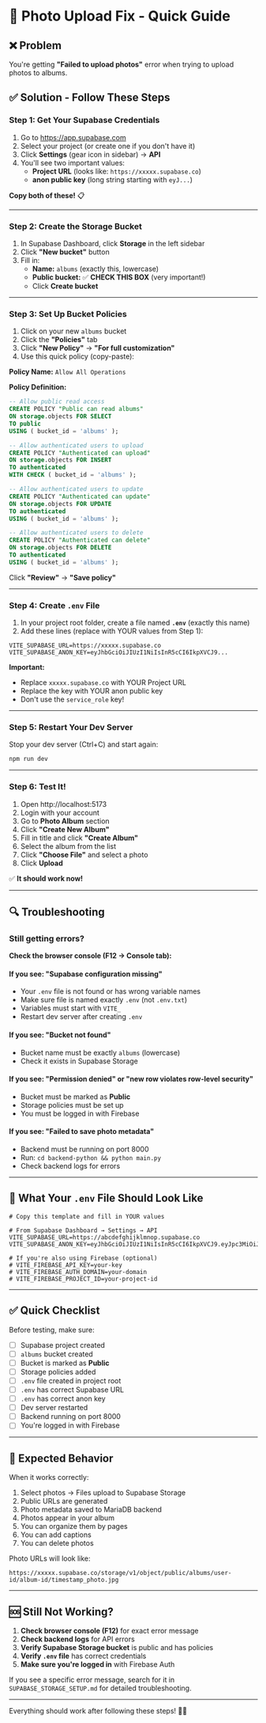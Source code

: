 # 📸 Photo Upload Fix - Quick Guide

## ❌ Problem
You're getting **"Failed to upload photos"** error when trying to upload photos to albums.

## ✅ Solution - Follow These Steps

### Step 1: Get Your Supabase Credentials

1. Go to https://app.supabase.com
2. Select your project (or create one if you don't have it)
3. Click **Settings** (gear icon in sidebar) → **API**
4. You'll see two important values:
   - **Project URL** (looks like: `https://xxxxx.supabase.co`)
   - **anon public key** (long string starting with `eyJ...`)

**Copy both of these!** 📋

---

### Step 2: Create the Storage Bucket

1. In Supabase Dashboard, click **Storage** in the left sidebar
2. Click **"New bucket"** button
3. Fill in:
   - **Name:** `albums` (exactly this, lowercase)
   - **Public bucket:** ✅ **CHECK THIS BOX** (very important!)
   - Click **Create bucket**

---

### Step 3: Set Up Bucket Policies

1. Click on your new `albums` bucket
2. Click the **"Policies"** tab
3. Click **"New Policy"** → **"For full customization"**
4. Use this quick policy (copy-paste):

**Policy Name:** `Allow All Operations`

**Policy Definition:**
```sql
-- Allow public read access
CREATE POLICY "Public can read albums"
ON storage.objects FOR SELECT
TO public
USING ( bucket_id = 'albums' );

-- Allow authenticated users to upload
CREATE POLICY "Authenticated can upload"
ON storage.objects FOR INSERT
TO authenticated
WITH CHECK ( bucket_id = 'albums' );

-- Allow authenticated users to update
CREATE POLICY "Authenticated can update"
ON storage.objects FOR UPDATE
TO authenticated
USING ( bucket_id = 'albums' );

-- Allow authenticated users to delete
CREATE POLICY "Authenticated can delete"
ON storage.objects FOR DELETE
TO authenticated
USING ( bucket_id = 'albums' );
```

Click **"Review"** → **"Save policy"**

---

### Step 4: Create `.env` File

1. In your project root folder, create a file named **`.env`** (exactly this name)
2. Add these lines (replace with YOUR values from Step 1):

```env
VITE_SUPABASE_URL=https://xxxxx.supabase.co
VITE_SUPABASE_ANON_KEY=eyJhbGciOiJIUzI1NiIsInR5cCI6IkpXVCJ9...
```

**Important:** 
- Replace `xxxxx.supabase.co` with YOUR Project URL
- Replace the key with YOUR anon public key
- Don't use the `service_role` key!

---

### Step 5: Restart Your Dev Server

Stop your dev server (Ctrl+C) and start again:

```bash
npm run dev
```

---

### Step 6: Test It!

1. Open http://localhost:5173
2. Login with your account
3. Go to **Photo Album** section
4. Click **"Create New Album"**
5. Fill in title and click **"Create Album"**
6. Select the album from the list
7. Click **"Choose File"** and select a photo
8. Click **Upload**

✅ **It should work now!**

---

## 🔍 Troubleshooting

### Still getting errors?

**Check the browser console (F12 → Console tab):**

#### If you see: "Supabase configuration missing"
- Your `.env` file is not found or has wrong variable names
- Make sure file is named exactly `.env` (not `.env.txt`)
- Variables must start with `VITE_`
- Restart dev server after creating `.env`

#### If you see: "Bucket not found"
- Bucket name must be exactly `albums` (lowercase)
- Check it exists in Supabase Storage

#### If you see: "Permission denied" or "new row violates row-level security"
- Bucket must be marked as **Public**
- Storage policies must be set up
- You must be logged in with Firebase

#### If you see: "Failed to save photo metadata"
- Backend must be running on port 8000
- Run: `cd backend-python && python main.py`
- Check backend logs for errors

---

## 📁 What Your `.env` File Should Look Like

```env
# Copy this template and fill in YOUR values

# From Supabase Dashboard → Settings → API
VITE_SUPABASE_URL=https://abcdefghijklmnop.supabase.co
VITE_SUPABASE_ANON_KEY=eyJhbGciOiJIUzI1NiIsInR5cCI6IkpXVCJ9.eyJpc3MiOiJzdXBhYmFzZSIsInJlZiI6ImFiY2RlZmdoaWprbG1ub3AiLCJyb2xlIjoiYW5vbiIsImlhdCI6MTYxNjQzODUwMCwiZXhwIjoxOTMxOTk4NTAwfQ.xxxxxxxxxxxxxxxxxxxxxxxxxxxxxx

# If you're also using Firebase (optional)
# VITE_FIREBASE_API_KEY=your-key
# VITE_FIREBASE_AUTH_DOMAIN=your-domain
# VITE_FIREBASE_PROJECT_ID=your-project-id
```

---

## ✅ Quick Checklist

Before testing, make sure:

- [ ] Supabase project created
- [ ] `albums` bucket created
- [ ] Bucket is marked as **Public**
- [ ] Storage policies added
- [ ] `.env` file created in project root
- [ ] `.env` has correct Supabase URL
- [ ] `.env` has correct anon key
- [ ] Dev server restarted
- [ ] Backend running on port 8000
- [ ] You're logged in with Firebase

---

## 🎉 Expected Behavior

When it works correctly:

1. Select photos → Files upload to Supabase Storage
2. Public URLs are generated
3. Photo metadata saved to MariaDB backend
4. Photos appear in your album
5. You can organize them by pages
6. You can add captions
7. You can delete photos

Photo URLs will look like:
```
https://xxxxx.supabase.co/storage/v1/object/public/albums/user-id/album-id/timestamp_photo.jpg
```

---

## 🆘 Still Not Working?

1. **Check browser console (F12)** for exact error message
2. **Check backend logs** for API errors
3. **Verify Supabase Storage bucket** is public and has policies
4. **Verify `.env` file** has correct credentials
5. **Make sure you're logged in** with Firebase Auth

If you see a specific error message, search for it in `SUPABASE_STORAGE_SETUP.md` for detailed troubleshooting.

---

Everything should work after following these steps! 📸✨
